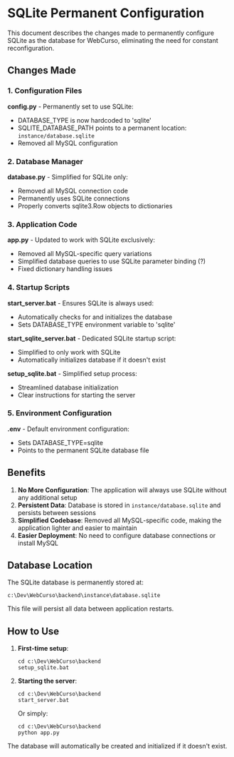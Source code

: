 # SQLite Permanent Configuration

This document describes the changes made to permanently configure SQLite as the database for WebCurso, eliminating the need for constant reconfiguration.

## Changes Made

### 1. Configuration Files

**config.py** - Permanently set to use SQLite:
- DATABASE_TYPE is now hardcoded to 'sqlite'
- SQLITE_DATABASE_PATH points to a permanent location: `instance/database.sqlite`
- Removed all MySQL configuration

### 2. Database Manager

**database.py** - Simplified for SQLite only:
- Removed all MySQL connection code
- Permanently uses SQLite connections
- Properly converts sqlite3.Row objects to dictionaries

### 3. Application Code

**app.py** - Updated to work with SQLite exclusively:
- Removed all MySQL-specific query variations
- Simplified database queries to use SQLite parameter binding (?)
- Fixed dictionary handling issues

### 4. Startup Scripts

**start_server.bat** - Ensures SQLite is always used:
- Automatically checks for and initializes the database
- Sets DATABASE_TYPE environment variable to 'sqlite'

**start_sqlite_server.bat** - Dedicated SQLite startup script:
- Simplified to only work with SQLite
- Automatically initializes database if it doesn't exist

**setup_sqlite.bat** - Simplified setup process:
- Streamlined database initialization
- Clear instructions for starting the server

### 5. Environment Configuration

**.env** - Default environment configuration:
- Sets DATABASE_TYPE=sqlite
- Points to the permanent SQLite database file

## Benefits

1. **No More Configuration**: The application will always use SQLite without any additional setup
2. **Persistent Data**: Database is stored in `instance/database.sqlite` and persists between sessions
3. **Simplified Codebase**: Removed all MySQL-specific code, making the application lighter and easier to maintain
4. **Easier Deployment**: No need to configure database connections or install MySQL

## Database Location

The SQLite database is permanently stored at:
```
c:\Dev\WebCurso\backend\instance\database.sqlite
```

This file will persist all data between application restarts.

## How to Use

1. **First-time setup**:
   ```
   cd c:\Dev\WebCurso\backend
   setup_sqlite.bat
   ```

2. **Starting the server**:
   ```
   cd c:\Dev\WebCurso\backend
   start_server.bat
   ```

   Or simply:
   ```
   cd c:\Dev\WebCurso\backend
   python app.py
   ```

The database will automatically be created and initialized if it doesn't exist.